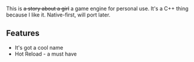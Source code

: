 This is ~~a story about a girl~~ a game engine for personal use.
It's a C++ thing because I like it. Native-first, will port later.

## Features

* It's got a cool name
* Hot Reload - a must have
